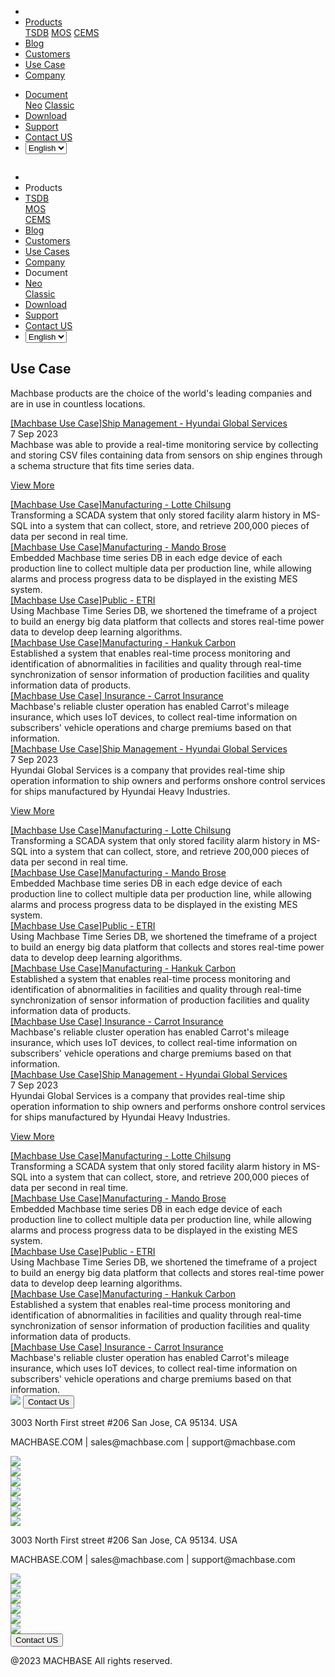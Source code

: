 ---
---

<head>
  <link rel="stylesheet" type="text/css" href="../css/common.css" />
  <link rel="stylesheet" type="text/css" href="../css/style.css" />
</head>
<body>
  <nav>
    <div class="homepage-menu-wrap">
      <div class="menu-left">
        <ul class="menu-left-ul">
          <li class="menu-logo">
            <a href="/home"><img src="../img/logo_machbase.png" alt="" /></a>
          </li>
          <li class="menu-a products-menu-wrap" id="productsMenuWrap">
            <div>
              <a
                class="menu_active_border"
                id="menuActiveBorder"
                href="/home/tsdb"
                >Products</a
              >
              <div class="dropdown" id="dropdown">
                <a class="dropdown-link" href="/home/tsdb">TSDB</a>
                <a class="dropdown-link" href="/home/mos">MOS</a>
                <a
                  class="dropdown-link"
                  href="https://www.cems.ai/home-eng/"
                  target="_blank"
                  >CEMS</a
                >
              </div>
            </div>
          </li>
          <li class="menu-a"><a href="/home/blog">Blog</a></li>
          <li class="menu-a"><a href="/home/customers">Customers</a></li>
          <li class="menu-a"><a href="/home/usecase">Use Case</a></li>
          <li class="menu-a"><a href="/home/company">Company</a></li>
        </ul>
      </div>
      <div class="menu-right">
        <ul class="menu-right-ul">
          <li class="menu-a docs-menu-wrap" id="docsMenuWrap">
            <a href=""
              ><div>
                <a class="menu_active_border" id="menuActiveBorder" href=""
                  >Document</a
                >
                <div class="dropdown-docs" id="dropdownDocs">
                  <a class="dropdown-link" href="/neo" target="_blank">Neo</a>
                  <a class="dropdown-link" href="/dbms" target="_blank">Classic</a>
                </div>
              </div></a
            >
          </li>
          <li class="menu-a"><a href="/home/download">Download</a></li>
          <li class="menu-a">
            <a href="https://support.machbase.com/hc/en-us">Support</a>
          </li>
           <li class="menu-a"><a href="/home/contactus">Contact US</a></li>
        <li class="menu-a"><select id="languageSelector" onchange="changeLanguage()">
        <option value="en">English</option>
        <option value="kr">한국어</option>
    </select></li>
        </ul>
      </div>
    </div>
  </nav>
  <nav class="tablet-menu-wrap">
    <a href="/kr/home"><img src="../img/logo_machbase.png" alt="" /></a>
    <div class="tablet-menu-icon">
      <div class="tablet-bar"></div>
      <div class="tablet-bar"></div>
      <div class="tablet-bar"></div>
    </div>
    <div class="tablet-menu">
      <ul>
        <div class="tablet-menu-title">
          <a class="tablet-logo" href="/home"
            ><img src="../img/logo_machbase.png" alt=""
          /></a>
        </div>
        <li></li>
        <li class="products-toggle">Products</li>
        <li>
          <div class="products-content">
            <div class="products-sub"><a href="/home/tsdb">TSDB</a></div>
            <div class="products-num"><a href="/home/mos">MOS</a></div>
            <div class="products-cems">
              <a href="https://www.cems.ai/home-eng/" target="_blank">CEMS</a>
            </div>
          </div>
        </li>
        <li><a href="/home/blog">Blog</a></li>
        <li><a href="/home/customers">Customers</a></li>
        <li><a href="/home/usecase">Use Cases</a></li>
        <li><a href="/home/company">Company</a></li>
        <li class="docs-toggle">Document</li>
        <li>
          <div class="docs-content">
            <div class="docs-sub"><a href="/neo" target="_blank">Neo</a></div>
            <div class="docs-num"><a href="/dbms" target="_blank">Classic</a></div>
          </div>
        </li>
        <li><a href="/home/download">Download</a></li>
        <li><a href="https://support.machbase.com/hc/en-us">Support</a></li>
           <li><a href="/home/download">Contact US</a></li>
<li><select id="languageSelector2" onchange="changeLanguage2()">
        <option value="en">English</option>
        <option value="kr">한국어</option>
    </select>
    </li>
      </ul>
    </div>
  </nav>
  <section class="usecase_section0">
    <div>
      <h1 class="sub_page_title">Use Case</h1>
      <p class="sub_page_titletext">
        Machbase products are the choice of the world's leading companies and
        are in use in countless locations.
      </p>
    </div>
  </section>
  <div class="tech-inner">
    <section>
      <div class="blog-pc">
        <div class="blog-first-wraper">
          <div class="blog-text-wraper">
            <div class="tech-first-link-wrap">
              <a class="blog-link" href="/home/usecase/usecase1"
                >[Machbase Use Case]Ship Management - Hyundai Global Services</a
              >
              <div class="blog-date">
                <div>
                  <span>7 Sep 2023</span>
                  <span></span>
                </div>
              </div>
              <div class="blog-first-div">
                Machbase was able to provide a real-time monitoring service by
                collecting and storing CSV files containing data from sensors on
                ship engines through a schema structure that fits time series
                data.
              </div>
              <div class="blog_usecase_more_box">
                <p class="blog_usecase_more_wrap">
                  <span>
                    <a class="blog_usecase_more" href="/home/usecase/usecase1"
                      >View More <ArrowSvg
                    /></a>
                  </span>
                </p>
              </div>
            </div>
          </div>
          <div class="blog-first-img-wrap">
            <a href="/home/usecase/usecase1"
              ><img class="blog-img" src="../img/usecase_hyundai.png" alt=""
            /></a>
          </div>
        </div>
        <div class="blog-wraper">
          <div class="tech-link-wrap">
            <div class="blog-img-wrap">
              <a href="/home/usecase/usecase2"
                ><img
                  class="blog-img blog-margin-bottom"
                  src="../img/uscase_lotte.png"
                  alt=""
              /></a>
            </div>
            <a class="tech-link" href="/home/usecase/usecase2"
              >[Machbase Use Case]Manufacturing - Lotte Chilsung</a
            >
            <div>
              Transforming a SCADA system that only stored facility alarm
              history in MS-SQL into a system that can collect, store, and
              retrieve 200,000 pieces of data per second in real time.
            </div>
          </div>
          <div class="tech-link-wrap">
            <div class="blog-img-wrap">
              <a href="/home/usecase/usecase3"
                ><img
                  class="blog-img blog-margin-bottom"
                  src="../img/usecase_mando.png"
                  alt=""
              /></a>
            </div>
            <a class="tech-link" href="/home/usecase/usecase3"
              >[Machbase Use Case]Manufacturing - Mando Brose</a
            >
            <div>
              Embedded Machbase time series DB in each edge device of each
              production line to collect multiple data per production line,
              while allowing alarms and process progress data to be displayed in
              the existing MES system.
            </div>
          </div>
          <div class="tech-link-wrap">
            <div class="blog-img-wrap">
              <a href="/home/usecase/usecase4"
                ><img
                  class="blog-img blog-margin-bottom"
                  src="../img/usecase_etri2.png"
                  alt=""
              /></a>
            </div>
            <a class="tech-link" href="/home/usecase/usecase4"
              >[Machbase Use Case]Public - ETRI</a
            >
            <div>
              Using Machbase Time Series DB, we shortened the timeframe of a
              project to build an energy big data platform that collects and
              stores real-time power data to develop deep learning algorithms.
            </div>
          </div>
        </div>
        <div class="blog-wraper">
          <div class="tech-link-wrap">
            <div class="blog-img-wrap">
              <a href="/home/usecase/usecase5"
                ><img
                  class="blog-img blog-margin-bottom"
                  src="../img/usecase_hankukcarborn.png"
                  alt=""
              /></a>
            </div>
            <a class="tech-link" href="/home/usecase/usecase5"
              >[Machbase Use Case]Manufacturing - Hankuk Carbon</a
            >
            <div>
              Established a system that enables real-time process monitoring and
              identification of abnormalities in facilities and quality through
              real-time synchronization of sensor information of production
              facilities and quality information data of products.
            </div>
          </div>
          <div class="tech-link-wrap">
            <div class="blog-img-wrap">
              <a href="/home/usecase/usecase6">
                <img
                  class="blog-img blog-margin-bottom"
                  src="../img/usecase_carrot.png"
                  alt=""
              /></a>
            </div>
            <a class="tech-link" href="/home/usecase/usecase6"
              >[Machbase Use Case] Insurance - Carrot Insurance</a
            >
            <div>
              Machbase's reliable cluster operation has enabled Carrot's mileage
              insurance, which uses IoT devices, to collect real-time
              information on subscribers' vehicle operations and charge premiums
              based on that information.
            </div>
          </div>
        </div>
      </div>
      <div class="blog-tablet">
        <div class="blog-first-wraper">
          <div class="blog-text-wraper">
            <div class="tech-first-link-wrap">
              <a class="blog-link" href="/home/usecase/usecase1"
                >[Machbase Use Case]Ship Management - Hyundai Global Services</a
              >
              <div class="blog-date">
                <div>
                  <span>7 Sep 2023</span>
                  <span></span>
                </div>
              </div>
              <div class="blog-first-div">
                Hyundai Global Services is a company that provides real-time
                ship operation information to ship owners and performs onshore
                control services for ships manufactured by Hyundai Heavy
                Industries.
              </div>
              <div class="blog_usecase_more_box">
                <p class="blog_usecase_more_wrap">
                  <span>
                    <a class="blog_usecase_more" href="/home/usecase/usecase1"
                      >View More <ArrowSvg
                    /></a>
                  </span>
                </p>
              </div>
            </div>
          </div>
          <div class="blog-first-img-wrap">
            <a href="/home/usecase/usecase1"
              ><img class="blog-img" src="../img/usecase_hyundai.png" alt=""
            /></a>
          </div>
        </div>
        <div class="blog-wraper">
          <div class="tech-link-wrap">
            <div class="blog-img-wrap">
              <a href="/home/usecase/usecase2"
                ><img
                  class="blog-img blog-margin-bottom"
                  src="../img/uscase_lotte.png"
                  alt=""
              /></a>
            </div>
            <a class="tech-link" href="/home/usecase/usecase2"
              >[Machbase Use Case]Manufacturing - Lotte Chilsung</a
            >
            <div>
              Transforming a SCADA system that only stored facility alarm
              history in MS-SQL into a system that can collect, store, and
              retrieve 200,000 pieces of data per second in real time.
            </div>
          </div>
          <div class="tech-link-wrap">
            <div class="blog-img-wrap">
              <a href="/home/usecase/usecase3"
                ><img
                  class="blog-img blog-margin-bottom"
                  src="../img/usecase_mando.png"
                  alt=""
              /></a>
            </div>
            <a class="tech-link" href="/home/usecase/usecase3"
              >[Machbase Use Case]Manufacturing - Mando Brose</a
            >
            <div>
              Embedded Machbase time series DB in each edge device of each
              production line to collect multiple data per production line,
              while allowing alarms and process progress data to be displayed in
              the existing MES system.
            </div>
          </div>
        </div>
        <div class="blog-wraper">
          <div class="tech-link-wrap">
            <div class="blog-img-wrap">
              <a href="/home/usecase/usecase4"
                ><img
                  class="blog-img blog-margin-bottom"
                  src="../img/usecase_etri2.png"
                  alt=""
              /></a>
            </div>
            <a class="tech-link" href="/home/usecase/usecase4"
              >[Machbase Use Case]Public - ETRI</a
            >
            <div>
              Using Machbase Time Series DB, we shortened the timeframe of a
              project to build an energy big data platform that collects and
              stores real-time power data to develop deep learning algorithms.
            </div>
          </div>
          <div class="tech-link-wrap">
            <div class="blog-img-wrap">
              <a href="/home/usecase/usecase5"
                ><img
                  class="blog-img blog-margin-bottom"
                  src="../img/usecase_hankukcarborn.png"
                  alt=""
              /></a>
            </div>
            <a class="tech-link" href="/home/usecase/usecase5"
              >[Machbase Use Case]Manufacturing - Hankuk Carbon</a
            >
            <div>
              Established a system that enables real-time process monitoring and
              identification of abnormalities in facilities and quality through
              real-time synchronization of sensor information of production
              facilities and quality information data of products.
            </div>
          </div>
        </div>
        <div class="blog-wraper">
          <div class="tech-link-wrap">
            <div class="blog-img-wrap">
              <a href="/home/usecase/usecase6">
                <img
                  class="blog-img blog-margin-bottom"
                  src="../img/usecase_carrot.png"
                  alt=""
              /></a>
            </div>
            <a class="tech-link" href="/home/usecase/usecase6"
              >[Machbase Use Case] Insurance - Carrot Insurance</a
            >
            <div>
              Machbase's reliable cluster operation has enabled Carrot's mileage
              insurance, which uses IoT devices, to collect real-time
              information on subscribers' vehicle operations and charge premiums
              based on that information.
            </div>
          </div>
        </div>
      </div>
      <div class="blog-mobile">
        <div class="blog-first-wraper">
          <div class="blog-first-img-wrap">
            <a href="/home/usecase/usecase1"
              ><img class="blog-img" src="../img/usecase_hyundai.png" alt=""
            /></a>
          </div>
          <div class="blog-text-wraper">
            <div class="tech-first-link-wrap">
              <a class="blog-link" href="/home/usecase/usecase1"
                >[Machbase Use Case]Ship Management - Hyundai Global Services</a
              >
              <div class="blog-date">
                <div>
                  <span>7 Sep 2023</span>
                  <span></span>
                </div>
              </div>
              <div class="blog-first-div">
                Hyundai Global Services is a company that provides real-time
                ship operation information to ship owners and performs onshore
                control services for ships manufactured by Hyundai Heavy
                Industries.
              </div>
              <div class="blog_usecase_more_box">
                <p class="blog_usecase_more_wrap">
                  <span>
                    <a class="blog_usecase_more" href="/home/usecase/usecase1"
                      >View More
                    </a>
                  </span>
                </p>
              </div>
            </div>
          </div>
        </div>
        <div class="blog-wraper">
          <div class="tech-link-wrap">
            <div class="blog-img-wrap">
              <a href="/home/usecase/usecase2"
                ><img
                  class="blog-img blog-margin-bottom"
                  src="../img/uscase_lotte.png"
                  alt=""
              /></a>
            </div>
            <a class="tech-link" href="/home/usecase/usecase2"
              >[Machbase Use Case]Manufacturing - Lotte Chilsung</a
            >
            <div>
              Transforming a SCADA system that only stored facility alarm
              history in MS-SQL into a system that can collect, store, and
              retrieve 200,000 pieces of data per second in real time.
            </div>
          </div>
        </div>
        <div class="blog-wraper">
          <div class="tech-link-wrap">
            <div class="blog-img-wrap">
              <a href="/home/usecase/usecase3"
                ><img
                  class="blog-img blog-margin-bottom"
                  src="../img/usecase_mando.png"
                  alt=""
              /></a>
            </div>
            <a class="tech-link" href="/home/usecase/usecase3"
              >[Machbase Use Case]Manufacturing - Mando Brose</a
            >
            <div>
              Embedded Machbase time series DB in each edge device of each
              production line to collect multiple data per production line,
              while allowing alarms and process progress data to be displayed in
              the existing MES system.
            </div>
          </div>
        </div>
        <div class="blog-wraper">
          <div class="tech-link-wrap">
            <div class="blog-img-wrap">
              <a href="/home/usecase/usecase4"
                ><img
                  class="blog-img blog-margin-bottom"
                  src="../img/usecase_etri2.png"
                  alt=""
              /></a>
            </div>
            <a class="tech-link" href="/home/usecase/usecase4"
              >[Machbase Use Case]Public - ETRI</a
            >
            <div>
              Using Machbase Time Series DB, we shortened the timeframe of a
              project to build an energy big data platform that collects and
              stores real-time power data to develop deep learning algorithms.
            </div>
          </div>
        </div>
        <div class="blog-wraper">
          <div class="tech-link-wrap">
            <div class="blog-img-wrap">
              <a href="/home/usecase/usecase5"
                ><img
                  class="blog-img blog-margin-bottom"
                  src="../img/usecase_hankukcarborn.png"
                  alt=""
              /></a>
            </div>
            <a class="tech-link" href="/home/usecase/usecase5"
              >[Machbase Use Case]Manufacturing - Hankuk Carbon</a
            >
            <div>
              Established a system that enables real-time process monitoring and
              identification of abnormalities in facilities and quality through
              real-time synchronization of sensor information of production
              facilities and quality information data of products.
            </div>
          </div>
        </div>
        <div class="blog-wraper">
          <div class="tech-link-wrap">
            <div class="blog-img-wrap">
              <a href="/home/usecase/usecase6"
                ><img
                  class="blog-img blog-margin-bottom"
                  src="../img/usecase_carrot.png"
                  alt=""
              /></a>
            </div>
            <a class="tech-link" href="/home/usecase/usecase6"
              >[Machbase Use Case] Insurance - Carrot Insurance</a
            >
            <div>
              Machbase's reliable cluster operation has enabled Carrot's mileage
              insurance, which uses IoT devices, to collect real-time
              information on subscribers' vehicle operations and charge premiums
              based on that information.
            </div>
          </div>
        </div>
      </div>
    </section>
  </div>
</body>
<footer>
  <div class="footer_inner">
    <div class="footer-logo">
      <img src="../img/machbase-logo-w.png" />
      <a href="/home/contactus">
        <button class="contactus">Contact Us</button>
      </a>
    </div>
    <div>
      <p class="footertext">
        3003 North First street #206 San Jose, CA 95134. USA
      </p>
    </div>
    <div class="footer_box">
      <div class="footer_text">
        <p>MACHBASE.COM | sales@machbase.com | support@machbase.com</p>
        <p class="footer_margin_top"></p>
      </div>
      <div class="sns">
        <div>
          <a href="https://twitter.com/machbase" target="_blank"
            ><img class="sns-img" src="../img/twitter.png"
          /></a>
        </div>
        <div>
          <a href="https://github.com/machbase" target="_blank"
            ><img class="sns-img" src="../img/github.png"
          /></a>
        </div>
        <div>
          <a href="https://www.linkedin.com/company/machbase" target="_blank"
            ><img class="sns-img" src="../img/linkedin.png"
          /></a>
        </div>
        <div>
          <a href="https://www.facebook.com/MACHBASE/" target="_blank"
            ><img class="sns-img" src="../img/facebook.png"
          /></a>
        </div>
        <div>
          <a href="https://www.slideshare.net/machbase" target="_blank"
            ><img class="sns-img" src="../img/slideshare.png"
          /></a>
        </div>
        <div>
          <a href="https://medium.com/machbase" target="_blank"
            ><img class="sns-img" src="../img/medium.png"
          /></a>
        </div>
      </div>
    </div>
  </div>
  <div class="footer_tablet_inner">
    <div class="footer-logo">
      <img src="../img/machbase-logo-w.png" />
    </div>
    <div>
      <p class="footertext">
        3003 North First street #206 San Jose, CA 95134. USA
      </p>
    </div>
    <div class="footer_box">
      <div class="footer_text">
        <p>MACHBASE.COM | sales@machbase.com | support@machbase.com</p>
      </div>
      <div class="sns">
        <div>
          <a href="https://twitter.com/machbase" target="_blank"
            ><img class="sns-img" src="../img/twitter.png"
          /></a>
        </div>
        <div>
          <a href="https://github.com/machbase" target="_blank"
            ><img class="sns-img" src="../img/github.png"
          /></a>
        </div>
        <div>
          <a href="https://www.linkedin.com/company/machbase" target="_blank"
            ><img class="sns-img" src="../img/linkedin.png"
          /></a>
        </div>
        <div>
          <a href="https://www.facebook.com/MACHBASE/" target="_blank"
            ><img class="sns-img" src="../img/facebook.png"
          /></a>
        </div>
        <div>
          <a href="https://www.slideshare.net/machbase" target="_blank"
            ><img class="sns-img" src="../img/slideshare.png"
          /></a>
        </div>
        <div>
          <a href="https://medium.com/machbase" target="_blank"
            ><img class="sns-img" src="../img/medium.png"
          /></a>
        </div>
      </div>
      <a href="/home/contactus">
        <button class="contactus">Contact US</button>
      </a>
    </div>
  </div>
  <div class="machbase_right">
    <p>@2023 MACHBASE All rights reserved.</p>
  </div>
</footer>
<script>
  //drop down menu
  const productsMenuWrap = document.getElementById("productsMenuWrap");
  const docsMenuWrap = document.getElementById("docsMenuWrap");
  const dropdown = document.getElementById("dropdown");
  dropdown.style.display = "none";
  productsMenuWrap.addEventListener("mouseover", function () {
    dropdown.style.display = "block";
  });
  productsMenuWrap.addEventListener("mouseout", function () {
    dropdown.style.display = "none";
  });
  docsMenuWrap.addEventListener("mouseover", function () {
    dropdownDocs.style.display = "block";
  });
  docsMenuWrap.addEventListener("mouseout", function () {
    dropdownDocs.style.display = "none";
  });
  //tablet menu
  const menuIcon = document.querySelector(".tablet-menu-icon");
  const tabletMenu = document.querySelector(".tablet-menu");
  const productsToggle = document.querySelector(".products-toggle");
  const productsSub = document.querySelector(".products-sub");
  const productsNum = document.querySelector(".products-num");
  const productsCems = document.querySelector(".products-cems");
  const docsToggle = document.querySelector(".docs-toggle");
  const docsSub = document.querySelector(".docs-sub");
  const docsNum = document.querySelector(".docs-num");
  menuIcon.addEventListener("click", () => {
    tabletMenu.classList.toggle("show");
    menuIcon.classList.toggle("is-active");
  });
  productsToggle.addEventListener("click", () => {
    productsSub.classList.toggle("show");
    productsNum.classList.toggle("show");
    productsCems.classList.toggle("show");
  });
  docsToggle.addEventListener("click", () => {
    docsSub.classList.toggle("show");
    docsNum.classList.toggle("show");
  });
    //change lang
  let language;
  let storageData = sessionStorage.getItem("lang");
  if (storageData) {
    language = storageData;
  } else {
    var userLang = navigator.language || navigator.userLanguage;
    if (userLang !== "ko") {
      sessionStorage.setItem("lang", userLang);
      language = "en";
    } else {
      sessionStorage.setItem("lang", "ko");
      language = "kr";
      location.href = location.origin + "/kr" + location.pathname;
    }
  }
  function changeLanguage() {
    var languageSelector = document.getElementById("languageSelector");
    var selectedLanguage = languageSelector.value;
    if (selectedLanguage === "kr") {
      location.href = location.origin + "/kr" + location.pathname;
    } 
}
  function changeLanguage2() {
    var languageSelector = document.getElementById("languageSelector2");
    var selectedLanguage = languageSelector.value;
    if (selectedLanguage === "kr") {
      location.href = location.origin + "/kr" + location.pathname;
    }
  }
  window.addEventListener("load", function() {
    var elementsWithDarkClass = document.querySelectorAll(".dark");
    for (var i = 0; i < elementsWithDarkClass.length; i++) {
        elementsWithDarkClass[i].classList.remove("dark");
    }
     var elementsWithColorScheme = document.querySelectorAll("[style*='color-scheme: dark;']");
    for (var i = 0; i < elementsWithColorScheme.length; i++) {
        elementsWithColorScheme[i].removeAttribute("style");
    }
});
</script>
